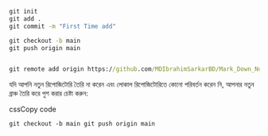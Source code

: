 ```cmd
git init
git add .
git commit -m "First Time add"

git checkout -b main
git push origin main


git remote add origin https://github.com/MDIbrahimSarkarBD/Mark_Down_Notes.git

```

যদি আপনি নতুন রিপোজিটোরি তৈরি না করেন এবং লোকাল রিপোজিটোরিতে কোনো পরিবর্তন করেন নি, আপনার নতুন ব্রাঞ্চ তৈরি করে পুশ করার চেষ্টা করুন:

cssCopy code

`git checkout -b main git push origin main`



